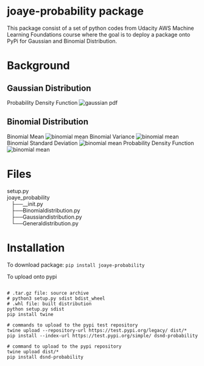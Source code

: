 # joaye-probability package

This package consist of a set of python codes from Udacity AWS Machine Learning Foundations course where the goal is to deploy a package onto PyPi for Gaussian and Binomial Distribution.

# Background
## Gaussian Distribution
Probability Density Function
![gaussian  pdf](https://github.com/joaye/joaye_probability/tree/master/img/gaussian_pdf.png)

## Binomial Distribution
Binomial Mean
![binomial mean](https://github.com/joaye/joaye_probability/tree/master/img/binom_mean.png)
Binomial Variance
![binomial mean](https://github.com/joaye/joaye_probability/tree/master/img/binom_variance.png)
Binomial Standard Deviation
![binomial mean](https://github.com/joaye/joaye_probability/tree/master/img/binom_stdev.png)
Probability Density Function
![binomial mean](https://github.com/joaye/joaye_probability/tree/master/img/binom_pdf.png)





# Files

 setup.py\
 joaye_probability\
 &nbsp;&nbsp;&nbsp;├──__init.py\
 &nbsp;&nbsp;&nbsp;├──Binomialdistribution.py\
 &nbsp;&nbsp;&nbsp;├──Gaussiandistribution.py\
 &nbsp;&nbsp;&nbsp;└──Generaldistribution.py

# Installation
To download package:
`pip install joaye-probability`

To upload onto pypi
```cd binomial_package_files

# .tar.gz file: source archive
# python3 setup.py sdist bdist_wheel
# .whl file: built distribution
python setup.py sdist
pip install twine

# commands to upload to the pypi test repository
twine upload --repository-url https://test.pypi.org/legacy/ dist/*
pip install --index-url https://test.pypi.org/simple/ dsnd-probability

# command to upload to the pypi repository
twine upload dist/*
pip install dsnd-probability


